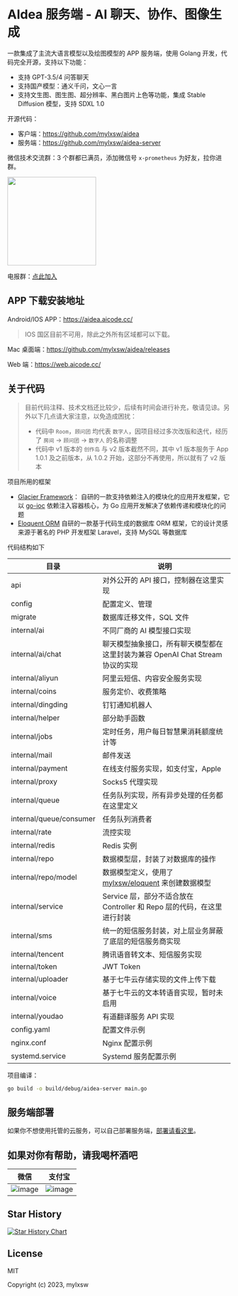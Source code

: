 # AIdea 服务端 - AI 聊天、协作、图像生成

一款集成了主流大语言模型以及绘图模型的 APP 服务端，使用 Golang 开发，代码完全开源，支持以下功能：

- 支持 GPT-3.5/4 问答聊天
- 支持国产模型：通义千问，文心一言
- 支持文生图、图生图、超分辨率、黑白图片上色等功能，集成 Stable Diffusion 模型，支持 SDXL 1.0

开源代码：

- 客户端：https://github.com/mylxsw/aidea
- 服务端：https://github.com/mylxsw/aidea-server

微信技术交流群：3 个群都已满员，添加微信号 `x-prometheus` 为好友，拉你进群。

<img src="https://github.com/mylxsw/aidea/assets/2330911/655601c1-9371-4460-9657-c58521260336" width="200"/>

电报群：[点此加入](https://t.me/aideachat)

## APP 下载安装地址

Android/IOS APP：https://aidea.aicode.cc/

> IOS 国区目前不可用，除此之外所有区域都可以下载。

Mac 桌面端：https://github.com/mylxsw/aidea/releases

Web 端：https://web.aicode.cc/

## 关于代码

>  目前代码注释、技术文档还比较少，后续有时间会进行补充，敬请见谅。另外以下几点请大家注意，以免造成困扰：
>
> - 代码中 `Room`，`顾问团` 均代表 `数字人`，因项目经过多次改版和迭代，经历了 `房间` -> `顾问团` -> `数字人` 的名称调整
> - 代码中 v1 版本的 `创作岛` 与 v2 版本截然不同，其中 v1 版本服务于 App 1.0.1 及之前版本，从 1.0.2 开始，这部分不再使用，所以就有了
    v2 版本

项目所用的框架

- [Glacier Framework](https://github.com/mylxsw/glacier)： 自研的一款支持依赖注入的模块化的应用开发框架，它以 [go-ioc](https://github.com/mylxsw/go-ioc) 依赖注入容器核心，为 Go 应用开发解决了依赖传递和模块化的问题
- [Eloquent ORM](https://github.com/mylxsw/eloquent) 自研的一款基于代码生成的数据库 ORM 框架，它的设计灵感来源于著名的 PHP 开发框架 Laravel，支持 MySQL 等数据库

代码结构如下

| 目录 | 说明                                                                        |
| --- |---------------------------------------------------------------------------|
| api | 对外公开的 API 接口，控制器在这里实现                                                     |
| config | 配置定义、管理                                                                   |
| migrate | 数据库迁移文件，SQL 文件 |
| internal/ai | 不同厂商的 AI 模型接口实现                                                           |
| internal/ai/chat | 聊天模型抽象接口，所有聊天模型都在这里封装为兼容 OpenAI Chat Stream 协议的实现                         |
| internal/aliyun | 阿里云短信、内容安全服务实现                                                            |
| internal/coins | 服务定价、收费策略                                                                 |
| internal/dingding | 钉钉通知机器人                                                                   |
| internal/helper | 部分助手函数                                                                    |
| internal/jobs | 定时任务，用户每日智慧果消耗额度统计等                                                       |
| internal/mail | 邮件发送                                                                      |
| internal/payment | 在线支付服务实现，如支付宝，Apple                                                       |
| internal/proxy | Socks5 代理实现                                                               |
| internal/queue | 任务队列实现，所有异步处理的任务都在这里定义                                                    |
| internal/queue/consumer | 任务队列消费者                                                                   |
| internal/rate | 流控实现                                                                      |
| internal/redis | Redis 实例                                                                  |
| internal/repo | 数据模型层，封装了对数据库的操作                                                          |
| internal/repo/model | 数据模型定义，使用了 [mylxsw/eloquent](https://github.com/mylxsw/eloquent)  来创建数据模型 |
| internal/service | Service 层，部分不适合放在 Controller 和 Repo 层的代码，在这里进行封装 |
| internal/sms | 统一的短信服务封装，对上层业务屏蔽了底层的短信服务商实现 |
| internal/tencent | 腾讯语音转文本、短信服务实现 |
| internal/token | JWT Token |
| internal/uploader | 基于七牛云存储实现的文件上传下载 |
| internal/voice |  基于七牛云的文本转语音实现，暂时未启用 |
| internal/youdao | 有道翻译服务 API 实现 |
| config.yaml | 配置文件示例 |
| nginx.conf | Nginx 配置示例 |
| systemd.service | Systemd 服务配置示例 |

项目编译：

```bash
go build -o build/debug/aidea-server main.go
```

## 服务端部署

如果你不想使用托管的云服务，可以自己部署服务端，[部署请看这里](./docs/deploy.md)。

## 如果对你有帮助，请我喝杯酒吧

微信 | 支付宝
:----------:|:---------:
 ![image](https://github.com/mylxsw/aidea/assets/2330911/46e2242b-17bc-41ff-bebe-b5cc466b7f17) | ![image](https://github.com/mylxsw/aidea/assets/2330911/f3c85d4a-bea8-4a76-b582-c673613f76cb)

## Star History

<a href="https://star-history.com/#mylxsw/aidea-server">
  <picture>
    <source media="(prefers-color-scheme: dark)" srcset="https://api.star-history.com/svg?repos=mylxsw/aidea-server&type=Date&theme=dark" />
    <source media="(prefers-color-scheme: light)" srcset="https://api.star-history.com/svg?repos=mylxsw/aidea-server&type=Date" />
    <img alt="Star History Chart" src="https://api.star-history.com/svg?repos=mylxsw/aidea-server&type=Date" />
  </picture>
</a>

## License

MIT

Copyright (c) 2023, mylxsw
